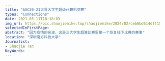 ```yaml
---
title: "ASC20-21世界大学生超级计算机竞赛"
types: "Connections"
date: 2021-05-11T18:18:03
img_url: https://pic.shaojiemike.top/shaojiemike/2024/02/ceb6bd614dff15af5891c643e6fee8ed.jpg
selectedInFirstPage:
abstract: "因为疫情的余波，这是三大学生超算比赛里第一个恢复线下比赛的赛事"
location: "深圳南方科技大学"
Journalist:
- Shaojie Tan
KeyWords:
---
```

